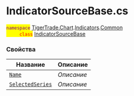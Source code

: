 
# IndicatorSourceBase.cs
<mark style="color:purple;">`namespace`</mark> [TigerTrade.Chart](../../../../TigerTrade.Chart.md).[Indicators](../../../../TigerTrade.Chart/Indicators.md).[Common](../../../../TigerTrade.Chart/Indicators/Common.md)  
<mark style="color:red;">&nbsp;&nbsp;&nbsp;&nbsp;&nbsp;&nbsp;&nbsp;&nbsp;&nbsp;`class`</mark> [IndicatorSourceBase](../IndicatorSourceBase.cs.md)

### Свойства
| Название | Описание |
| --- | --- |
| [`Name`](./Свойства/Name.md) | *Описание* |
| [`SelectedSeries`](./Свойства/SelectedSeries.md) | *Описание* |
